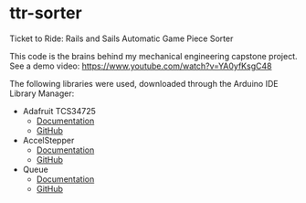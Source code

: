 # ttr-sorter
Ticket to Ride: Rails and Sails Automatic Game Piece Sorter

This code is the brains behind my mechanical engineering capstone project.
See a demo video: https://www.youtube.com/watch?v=YA0yfKsgC48

The following libraries were used, downloaded through the Arduino IDE Library Manager:
* Adafruit TCS34725
  * [Documentation](http://adafruit.github.io/Adafruit_TCS34725/html/index.html)
  * [GitHub](https://github.com/adafruit/AccelStepper)
* AccelStepper 
  * [Documentation](http://www.airspayce.com/mikem/arduino/AccelStepper/index.html)
  * [GitHub](https://github.com/waspinator/AccelStepper)
* Queue
  * [Documentation](https://smfsw.github.io/Queue/html/index.html)
  * [GitHub](https://github.com/SMFSW/Queue)

